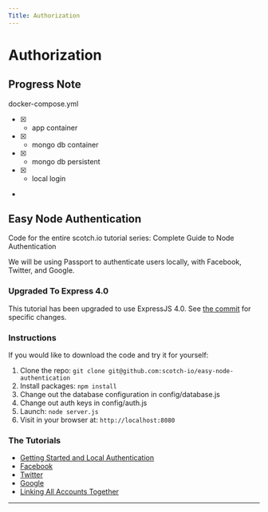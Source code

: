 ```yaml
---
Title: Authorization
---
```

# Authorization

## Progress Note

docker-compose.yml

* [x] * app container
* [x] * mongo db container
* [x] * mongo db persistent
* [x] * local login
* 

## Easy Node Authentication

Code for the entire scotch.io tutorial series: Complete Guide to Node Authentication

We will be using Passport to authenticate users locally, with Facebook, Twitter, and Google.

### Upgraded To Express 4.0

This tutorial has been upgraded to use ExpressJS 4.0. See [the commit](https://github.com/scotch-io/easy-node-authentication/commit/020dea057d5a0664caaeb041b18978237528f9a3) for specific changes.

### Instructions

If you would like to download the code and try it for yourself:

1. Clone the repo: `git clone git@github.com:scotch-io/easy-node-authentication`
1. Install packages: `npm install`
1. Change out the database configuration in config/database.js
1. Change out auth keys in config/auth.js
1. Launch: `node server.js`
1. Visit in your browser at: `http://localhost:8080`

### The Tutorials

* [Getting Started and Local Authentication][local]
* [Facebook][]
* [Twitter][]
* [Google][]
* [Linking All Accounts Together][All]

---
[local]:(http://scotch.io/tutorials/easy-node-authentication-setup-and-local)
[Facebook]:http://scotch.io/tutorials/easy-node-authentication-facebook
[Twitter]:http://scotch.io/tutorials/easy-node-authentication-twitter
[Google]:http://scotch.io/tutorials/easy-node-authentication-google
[All]:http://scotch.io/tutorials/easy-node-authentication-linking-all-accounts-together
